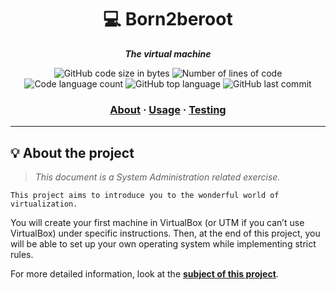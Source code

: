 <h1 align="center">
	💻 Born2beroot
</h1>

<p align="center">
	<b><i>The virtual machine</i></b><br>
</p>

<p align="center">
	<img alt="GitHub code size in bytes" src="https://img.shields.io/github/languages/code-size/surfi89/Born2beroot?color=lightblue" />
	<img alt="Number of lines of code" src="https://img.shields.io/tokei/lines/github/surfi89/Born2beroot?color=critical" />
	<img alt="Code language count" src="https://img.shields.io/github/languages/count/surfi89/Born2beroot?color=yellow" />
	<img alt="GitHub top language" src="https://img.shields.io/github/languages/top/surfi89/Born2beroot?color=blue" />
	<img alt="GitHub last commit" src="https://img.shields.io/github/last-commit/surfi89/Born2beroot?color=green" />
</p>

<h3 align="center">
	<a href="#%EF%B8%8F-about">About</a>
	<span> · </span>
	<a href="#%EF%B8%8F-usage">Usage</a>
	<span> · </span>
	<a href="#-testing">Testing</a>
</h3>

---

## 💡 About the project

> _This document is a System Administration related exercise._

	This project aims to introduce you to the wonderful world of virtualization.

You will create your first machine in VirtualBox (or UTM if you can’t use VirtualBox)
under specific instructions. Then, at the end of this project, you will be able to set up
your own operating system while implementing strict rules.

For more detailed information, look at the [**subject of this project**](https://github.com/Surfi89/42cursus/tree/main/Subject%20PDFs).
